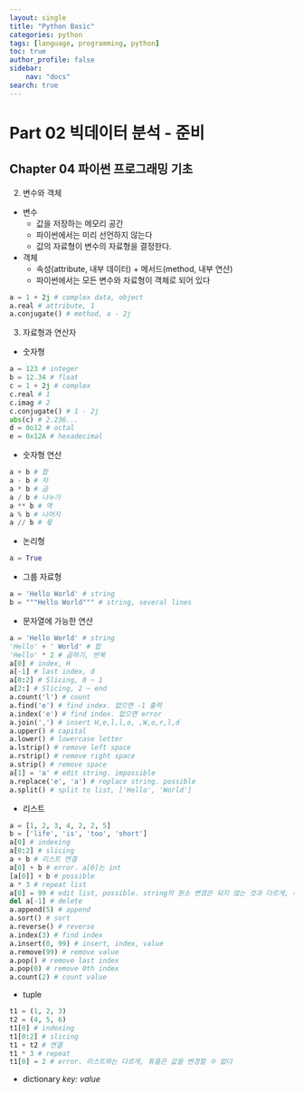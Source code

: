 ```yaml
---
layout: single
title: "Python Basic"
categories: python
tags: [language, programming, python]
toc: true
author_profile: false
sidebar:
    nav: "docs"
search: true
---
```


# Part 02 빅데이터 분석 - 준비

## Chapter 04 파이썬 프로그래밍 기초

2. 변수와 객체

- 변수
  - 값을 저장하는 메모리 공간
  - 파이썬에서는 미리 선언하지 않는다
  - 값의 자료형이 변수의 자료형을 결정한다.
- 객체
  - 속성(attribute, 내부 데이터) + 메서드(method, 내부 연산)
  - 파이썬에서는 모든 변수와 자료형이 객체로 되어 있다

```py
a = 1 + 2j # complex data, object
a.real # attribute, 1
a.conjugate() # method, a - 2j
```

3. 자료형과 연산자

- 숫자형

```py
a = 123 # integer
b = 12.34 # float
c = 1 + 2j # complex
c.real # 1
c.imag # 2
c.conjugate() # 1 - 2j
abs(c) # 2.236...
d = 0o12 # octal
e = 0x12A # hexadecimal
```

- 숫자형 연산

```py
a + b # 합
a - b # 차
a * b # 곱
a / b # 나누기
a ** b # 멱
a % b # 나머지
a // b # 몫
```

- 논리형

```py
a = True
```

- 그룹 자료형

```py
a = 'Hello World' # string
b = """Hello World""" # string, several lines
```

- 문자열에 가능한 연산

```py
a = 'Hello World' # string
'Hello' + ' World' # 합
'Hello' * 2 # 곱하기, 반복
a[0] # index, H
a[-1] # last index, d
a[0:2] # Slicing, 0 ~ 1
a[2:] # Slicing, 2 ~ end
a.count('l') # count
a.find('e') # find index. 없으면 -1 출력
a.index('e') # find index. 없으면 error
a.join(',') # insert H,e,l,l,o, ,W,o,r,l,d
a.upper() # capital
a.lower() # lowercase letter
a.lstrip() # remove left space
a.rstrip() # remove right space
a.strip() # remove space
a[1] = 'a' # edit string. impossible
a.replace('e', 'a') # replace string. possible
a.split() # split to list, ['Hello', 'World']
```

- 리스트

```py
a = [1, 2, 3, 4, 2, 2, 5]
b = ['life', 'is', 'too', 'short']
a[0] # indexing
a[0:2] # slicing
a + b # 리스트 연결
a[0] + b # error. a[0]는 int
[a[0]] + b # possible
a * 3 # repeat list
a[0] = 99 # edit list, possible. string의 원소 변경은 되지 않는 것과 다르게, 리스트는 변경 가능하다.
del a[-1] # delete
a.append(5) # append
a.sort() # sort
a.reverse() # reverse
a.index(3) # find index
a.insert(0, 99) # insert, index, value
a.remove(99) # remove value
a.pop() # remove last index
a.pop(0) # remove 0th index
a.count(2) # count value
```

- tuple

```py
t1 = (1, 2, 3)
t2 = (4, 5, 6)
t1[0] # indexing
t1[0:2] # slicing
t1 + t2 # 연결
t1 * 3 # repeat
t1[0] = 2 # error. 리스트와는 다르게, 튜플은 값을 변경할 수 없다
```

- dictionary
*key: value*

